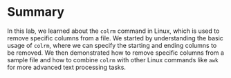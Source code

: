 # Summary

In this lab, we learned about the `colrm` command in Linux, which is used to remove specific columns from a file. We started by understanding the basic usage of `colrm`, where we can specify the starting and ending columns to be removed. We then demonstrated how to remove specific columns from a sample file and how to combine `colrm` with other Linux commands like `awk` for more advanced text processing tasks.
